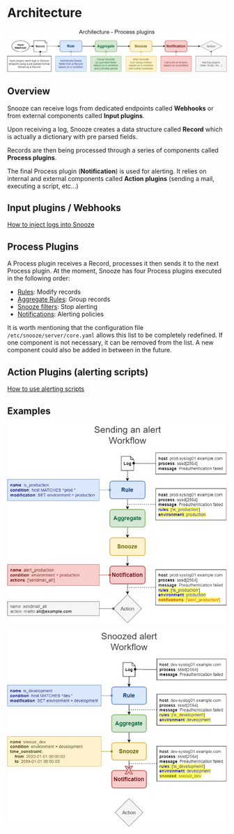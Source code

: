 # Architecture

![Architecture](images/architecture.png)

## Overview

Snooze can receive logs from dedicated endpoints called **Webhooks** or from external components called **Input plugins**.

Upon receiving a log, Snooze creates a data structure called **Record** which is actually a dictionary with pre parsed fields.

Records are then being processed through a series of components called **Process plugins**.

The final Process plugin (**Notification**) is used for alerting. It relies on internal and external components called **Action plugins** (sending a mail, executing a script, etc...)

## Input plugins / Webhooks

[How to inject logs into Snooze](04_Inputs.md)

## Process Plugins

A Process plugin receives a Record, processes it then sends it to the next Process plugin. At the moment, Snooze has four Process plugins executed in the following order:

- [Rules](05_Rules.md): Modify records
- [Aggregate Rules](06_AggregatesRules.md): Group records
- [Snooze filters](07_Snooze.md): Stop alerting
- [Notifications](08_Notifications.md): Alerting policies

It is worth mentioning that the configuration file `/etc/snooze/server/core.yaml` allows this list to be completely redefined. If one component is not necessary, it can be removed from the list. A new component could also be added in between in the future.

## Action Plugins  (alerting scripts)

[How to use alerting scripts](09_Actions.md)

## Examples

![Alert](images/alert.png)

![Snoozed](images/snoozed.png)
